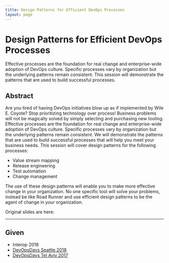```yaml
---
title: Design Patterns for Efficient DevOps Processes
layout: page
---
```


# Design Patterns for Efficient DevOps Processes

Effective processes are the foundation for real change and enterprise-wide adoption of DevOps culture. Specific processes vary by organization but the underlying patterns remain consistent. This session will demonstrate the patterns that are used to build successful processes.

## Abstract

Are you tired of having DevOps initiatives blow up as if implemented by Wile E. Coyote? Stop prioritizing technology over process! Business problems will not be magically solved by simply selecting and purchasing new tooling. Effective processes are the foundation for real change and enterprise-wide adoption of DevOps culture. Specific processes vary by organization but the underlying patterns remain consistent. We will demonstrate the patterns that are used to build successful processes that will help you meet your business needs. This session will cover design patterns for the following processes:

* Value stream mapping
* Release engineering
* Test automation
* Change management

The use of these design patterns will enable you to make more effective change in your organization. No one specific tool will solve your problems, instead be like Road Runner and use efficient design patterns to be the agent of change in your organization.

Original slides are here:

---

## Given

* Interop 2018
* [DevOpsDays Seattle 2018](https://www.youtube.com/watch?v=vV16e5QqOM8)
* [DevOpsDays Tel Aviv 2017](https://www.youtube.com/watch?v=lEUDRA_Wq0s)